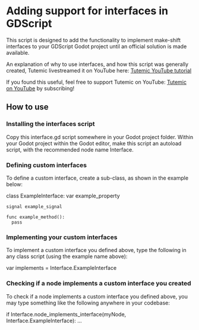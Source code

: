 # Adding support for interfaces in GDScript

This script is designed to add the functionality to implement make-shift interfaces to your GDScript Godot project until an official solution is made available.

An explanation of why to use interfaces, and how this script was generally created, Tutemic livestreamed it on YouTube here: [Tutemic YouTube tutorial](https://www.youtube.com/watch?v=pBs6c902P0Q)

If you found this useful, feel free to support Tutemic on YouTube: [Tutemic on YouTube](https://www.youtube.com/@tutemic) by subscribing!

## How to use

### Installing the interfaces script
Copy this interface.gd script somewhere in your Godot project folder. Within your Godot project within the Godot editor, make this script an autoload script, with the recommended node name Interface.

### Defining custom interfaces
To define a custom interface, create a sub-class, as shown in the example below:

  class ExampleInterface:
    var example_property
    
    signal example_signal
    
    func example_method():
      pass

### Implementing your custom interfaces
To implement a custom interface you defined above, type the following
in any class script (using the example name above):

  var implements = Interface.ExampleInterface

### Checking if a node implements a custom interface you created
To check if a node implements a custom interface you defined above,
you may type something like the following anywhere in your codebase:

  if Interface.node_implements_interface(myNode, Interface.ExampleInterface):
    ...
